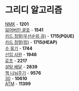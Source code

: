 # 그리디 알고리즘
[NMK](https://github.com/wayandway/algorithms-cpp/blob/master/BOJ/Greedy/1201.cpp) - **1201** <br>
[잃어버린 괄호](https://github.com/wayandway/algorithms-cpp/blob/master/BOJ/Greedy/1541.cpp) - **1541** <br>
[카드 정렬(우선순위 큐)](https://github.com/wayandway/algorithms-cpp/blob/master/BOJ/Greedy/1715_PQUE.cpp) - **1715(PQUE)** <br>
[카드 정렬(힙)](https://github.com/wayandway/algorithms-cpp/blob/master/BOJ/Greedy/1715_HEAP.cpp) - **1715(HEAP)** <br>
[수 묶기](https://github.com/wayandway/algorithms-cpp/blob/master/BOJ/Greedy/1744.cpp) - **1744** <br>
[신입 사원](https://github.com/wayandway/algorithms-cpp/blob/master/BOJ/Greedy/1946.cpp) - **1946** <br>
[로프](https://github.com/wayandway/algorithms-cpp/blob/master/BOJ/Greedy/2217.cpp) - **2217** <br>
[설탕 배달](https://github.com/wayandway/algorithms-cpp/blob/master/BOJ/Greedy/2839.cpp) - **2839** <br>
[책 나눠주기](https://github.com/wayandway/algorithms-cpp/blob/master/BOJ/Greedy/9576.cpp) - **9576** <br>
[30](https://github.com/wayandway/algorithms-cpp/blob/master/BOJ/Greedy/10610.cpp) - **10610** <br>
[ATM](https://github.com/wayandway/algorithms-cpp/blob/master/BOJ/Greedy/11399.cpp) - **11399** <br>
